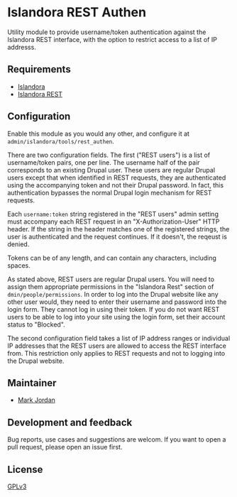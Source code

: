 # Islandora REST Authen

Utility module to provide username/token authentication against the Islandora REST interface, with the option to restrict access to a list of IP addresss.

## Requirements

* [Islandora](https://github.com/Islandora/islandora)
* [Islandora REST](https://github.com/discoverygarden/islandora_rest)

## Configuration

Enable this module as you would any other, and configure it at `admin/islandora/tools/rest_authen`.

There are two configuration fields. The first ("REST users") is a list of username/token pairs, one per line. The username half of the pair corresponds to an existing Drupal user. These users are regular Drupal users except that when identified in REST requests, they are authenticated using the accompanying token and not their Drupal password. In fact, this authentication bypasses the normal Drupal login mechanism for REST requests.

Each `username:token` string registered in the "REST users" admin setting must accompany each REST request in an "X-Authorization-User" HTTP header. If the string in the header matches one of the registered strings, the user is authenticated and the request continues. If it doesn't, the reqeust is denied.

Tokens can be of any length, and can contain any characters, including spaces.

As stated above, REST users are regular Drupal users. You will need to assign them appropriate permissions in the "Islandora Rest" section of `dmin/people/permissions`. In order to log into the Drupal website like any other user would, they need to enter their username and password into the login form. They cannot log in using their token. If you do not want REST users to be able to log into your site using the login form, set their account status to "Blocked".

The second configuration field takes a list of IP address ranges or individual IP addresses that the REST users are allowed to access the REST interface from. This restriction only applies to REST requests and not to logging into the Drupal website.

## Maintainer

* [Mark Jordan](https://github.com/mjordan)

## Development and feedback

Bug reports, use cases and suggestions are welcom. If you want to open a pull request, please open an issue first.

## License

 [GPLv3](http://www.gnu.org/licenses/gpl-3.0.txt)
